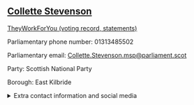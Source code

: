 ## <a href="https://www.parliament.scot/msps/current-and-previous-msps/collette-stevenson">Collette Stevenson</a>

<a href="https://www.theyworkforyou.com/mp/26013/collette_stevenson">TheyWorkForYou (voting record, statements)</a> 

Parliamentary phone number: 01313485502 

Parliamentary email: Collette.Stevenson.msp@parliament.scot 

Party: Scottish National Party 

Borough: East Kilbride 

<details><summary>Extra contact information and social media</summary> 
<li>Parliamentary address: The Scottish Parliament, EH99 1SP, Edinburgh</li>
<li>Local office address: 1/3 Strathmore House, East Kilbride, Glasgow, G74 1LF</li>
<li>Local office phone number: 01355232800</li>
<li>Twitter:</li>
<li>Facebook: https://www.facebook.com/CStevensonMSP/</li>
<li>Website: collettestevenson.scot</li>
</details>